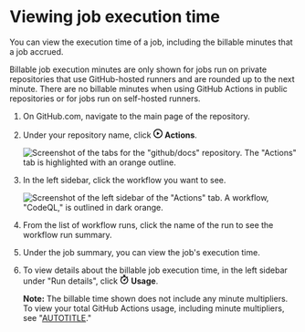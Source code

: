 # Viewing job execution time

You can view the execution time of a job, including the billable minutes that a job accrued.

Billable job execution minutes are only shown for jobs run on private repositories that use GitHub-hosted runners and are rounded up to the next minute. There are no billable minutes when using GitHub Actions in public repositories or for jobs run on self-hosted runners.

1. On GitHub.com, navigate to the main page of the repository.
1. Under your repository name, click <svg version="1.1" width="16" height="16" viewBox="0 0 16 16" class="octicon octicon-play" aria-hidden="true"><path d="M8 0a8 8 0 1 1 0 16A8 8 0 0 1 8 0ZM1.5 8a6.5 6.5 0 1 0 13 0 6.5 6.5 0 0 0-13 0Zm4.879-2.773 4.264 2.559a.25.25 0 0 1 0 .428l-4.264 2.559A.25.25 0 0 1 6 10.559V5.442a.25.25 0 0 1 .379-.215Z"></path></svg> **Actions**.

   ![Screenshot of the tabs for the "github/docs" repository. The "Actions" tab is highlighted with an orange outline.](/assets/images/help/repository/actions-tab.png)

1. In the left sidebar, click the workflow you want to see.

   ![Screenshot of the left sidebar of the "Actions" tab. A workflow, "CodeQL," is outlined in dark orange.](/assets/images/help/actions/superlinter-workflow-sidebar.png)
1. From the list of workflow runs, click the name of the run to see the workflow run summary.
1. Under the job summary, you can view the job's execution time.
1. To view details about the billable job execution time, in the left sidebar under "Run details", click **<svg version="1.1" width="16" height="16" viewBox="0 0 16 16" class="octicon octicon-stopwatch" aria-hidden="true"><path d="M5.75.75A.75.75 0 0 1 6.5 0h3a.75.75 0 0 1 0 1.5h-.75v1l-.001.041a6.724 6.724 0 0 1 3.464 1.435l.007-.006.75-.75a.749.749 0 0 1 1.275.326.749.749 0 0 1-.215.734l-.75.75-.006.007a6.75 6.75 0 1 1-10.548 0L2.72 5.03l-.75-.75a.751.751 0 0 1 .018-1.042.751.751 0 0 1 1.042-.018l.75.75.007.006A6.72 6.72 0 0 1 7.25 2.541V1.5H6.5a.75.75 0 0 1-.75-.75ZM8 14.5a5.25 5.25 0 1 0-.001-10.501A5.25 5.25 0 0 0 8 14.5Zm.389-6.7 1.33-1.33a.75.75 0 1 1 1.061 1.06L9.45 8.861A1.503 1.503 0 0 1 8 10.75a1.499 1.499 0 1 1 .389-2.95Z"></path></svg> Usage**.

   <div class="ghd-spotlight ghd-spotlight-note border rounded-1 my-3 p-3 f5 color-border-accent-emphasis color-bg-accent">

   **Note:** The billable time shown does not include any minute multipliers. To view your total GitHub Actions usage, including minute multipliers, see "[AUTOTITLE](/billing/managing-billing-for-github-actions/viewing-your-github-actions-usage)."

   </div>

